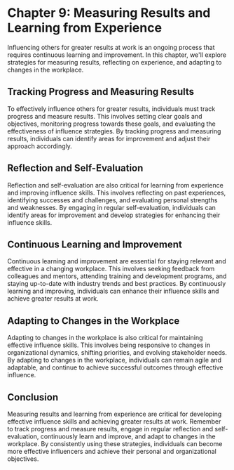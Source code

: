 Chapter 9: Measuring Results and Learning from Experience
=========================================================

Influencing others for greater results at work is an ongoing process that requires continuous learning and improvement. In this chapter, we'll explore strategies for measuring results, reflecting on experience, and adapting to changes in the workplace.

Tracking Progress and Measuring Results
---------------------------------------

To effectively influence others for greater results, individuals must track progress and measure results. This involves setting clear goals and objectives, monitoring progress towards these goals, and evaluating the effectiveness of influence strategies. By tracking progress and measuring results, individuals can identify areas for improvement and adjust their approach accordingly.

Reflection and Self-Evaluation
------------------------------

Reflection and self-evaluation are also critical for learning from experience and improving influence skills. This involves reflecting on past experiences, identifying successes and challenges, and evaluating personal strengths and weaknesses. By engaging in regular self-evaluation, individuals can identify areas for improvement and develop strategies for enhancing their influence skills.

Continuous Learning and Improvement
-----------------------------------

Continuous learning and improvement are essential for staying relevant and effective in a changing workplace. This involves seeking feedback from colleagues and mentors, attending training and development programs, and staying up-to-date with industry trends and best practices. By continuously learning and improving, individuals can enhance their influence skills and achieve greater results at work.

Adapting to Changes in the Workplace
------------------------------------

Adapting to changes in the workplace is also critical for maintaining effective influence skills. This involves being responsive to changes in organizational dynamics, shifting priorities, and evolving stakeholder needs. By adapting to changes in the workplace, individuals can remain agile and adaptable, and continue to achieve successful outcomes through effective influence.

Conclusion
----------

Measuring results and learning from experience are critical for developing effective influence skills and achieving greater results at work. Remember to track progress and measure results, engage in regular reflection and self-evaluation, continuously learn and improve, and adapt to changes in the workplace. By consistently using these strategies, individuals can become more effective influencers and achieve their personal and organizational objectives.
